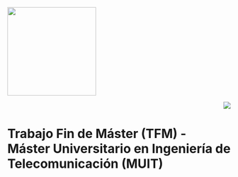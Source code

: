 <p align="left">
  <img src="https://github.com/martinezgarciadavid/tfm-muit-etsit-upm/blob/main/Recursos/Im%C3%A1genes/etsit_logo.png" width="200"/>
</p>

<p align="right">
  <img src="https://github.com/martinezgarciadavid/tfm-muit-etsit-upm/blob/main/Recursos/Im%C3%A1genes/upm_logo.png"/>
</p>

# Trabajo Fin de Máster (TFM) - Máster Universitario en Ingeniería de Telecomunicación (MUIT)
